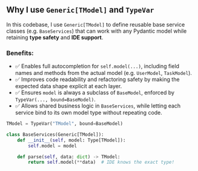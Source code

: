 ## Why I use `Generic[TModel]` and `TypeVar`

In this codebase, I use `Generic[TModel]` to define reusable base service classes (e.g. `BaseServices`) that can work with any Pydantic model while retaining **type safety** and **IDE support**.

### Benefits:
- ✅ Enables full autocompletion for `self.model(...)`, including field names and methods from the actual model (e.g. `UserModel`, `TaskModel`).
- ✅ Improves code readability and refactoring safety by making the expected data shape explicit at each layer.
- ✅ Ensures `model` is always a subclass of `BaseModel`, enforced by `TypeVar(..., bound=BaseModel)`.
- ✅ Allows shared business logic in `BaseServices`, while letting each service bind to its own model type without repeating code.

```python
TModel = TypeVar("TModel", bound=BaseModel)

class BaseServices(Generic[TModel]):
    def __init__(self, model: Type[TModel]):
        self.model = model

    def parse(self, data: dict) -> TModel:
        return self.model(**data)  # IDE knows the exact type!
```